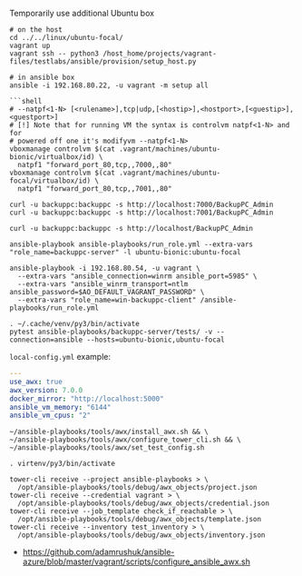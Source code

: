 Temporarily use additional Ubuntu box
```shell
# on the host
cd ../../linux/ubuntu-focal/
vagrant up
vagrant ssh -- python3 /host_home/projects/vagrant-files/testlabs/ansible/provision/setup_host.py

# in ansible box
ansible -i 192.168.80.22, -u vagrant -m setup all

```shell
# --natpf<1-N> [<rulename>],tcp|udp,[<hostip>],<hostport>,[<guestip>],<guestport>]
# [!] Note that for running VM the syntax is controlvm natpf<1-N> and for
# powered off one it's modifyvm --natpf<1-N>
vboxmanage controlvm $(cat .vagrant/machines/ubuntu-bionic/virtualbox/id) \
  natpf1 "forward_port_80,tcp,,7000,,80"
vboxmanage controlvm $(cat .vagrant/machines/ubuntu-focal/virtualbox/id) \
  natpf1 "forward_port_80,tcp,,7001,,80"

curl -u backuppc:backuppc -s http://localhost:7000/BackupPC_Admin
curl -u backuppc:backuppc -s http://localhost:7001/BackupPC_Admin

curl -u backuppc:backuppc -s http://localhost/BackupPC_Admin
```

```shell
ansible-playbook ansible-playbooks/run_role.yml --extra-vars "role_name=backuppc-server" -l ubuntu-bionic:ubuntu-focal

ansible-playbook -i 192.168.80.54, -u vagrant \
  --extra-vars "ansible_connection=winrm ansible_port=5985" \
  --extra-vars "ansible_winrm_transport=ntlm ansible_password=$AO_DEFAULT_VAGRANT_PASSWORD" \
  --extra-vars "role_name=win-backuppc-client" /ansible-playbooks/run_role.yml

. ~/.cache/venv/py3/bin/activate
pytest ansible-playbooks/backuppc-server/tests/ -v --connection=ansible --hosts=ubuntu-bionic,ubuntu-focal
```

`local-config.yml` example:
```yaml
---
use_awx: true
awx_version: 7.0.0
docker_mirror: "http://localhost:5000"
ansible_vm_memory: "6144"
ansible_vm_cpus: "2"
```

```shell
~/ansible-playbooks/tools/awx/install_awx.sh && \
~/ansible-playbooks/tools/awx/configure_tower_cli.sh && \
~/ansible-playbooks/tools/awx/set_test_config.sh
```

```shell
. virtenv/py3/bin/activate

tower-cli receive --project ansible-playbooks > \
  /opt/ansible-playbooks/tools/debug/awx_objects/project.json
tower-cli receive --credential vagrant > \
  /opt/ansible-playbooks/tools/debug/awx_objects/credential.json
tower-cli receive --job_template check_if_reachable > \
  /opt/ansible-playbooks/tools/debug/awx_objects/template.json
tower-cli receive --inventory test_inventory > \
  /opt/ansible-playbooks/tools/debug/awx_objects/inventory.json
```

* https://github.com/adamrushuk/ansible-azure/blob/master/vagrant/scripts/configure_ansible_awx.sh